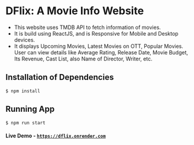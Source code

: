 # DFlix: A Movie Info Website

* This website uses TMDB API to fetch information of movies.
* It is build using ReactJS, and is Responsive for Mobile and Desktop devices.
* It displays Upcoming Movies, Latest Movies on OTT, Popular Movies. User can view details like Average Rating, Release Date, Movie Budget, Its Revenue, Cast List, also Name of Director, Writer, etc.

## Installation of Dependencies

```
$ npm install
```

## Running App

```
$ npm run start
```

#### Live Demo - [`https://dflix.onrender.com`](https://dflix.onrender.com)
